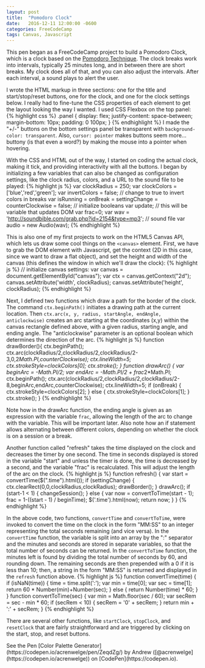 ```yaml
---
layout: post
title:  "Pomodoro Clock"
date:   2016-12-11 12:00:00 -0600
categories: FreeCodeCamp
tags: Canvas, Javascript
---
```

This pen began as a FreeCodeCamp project to build a Pomodoro Clock, which is a
clock based on the [Pomodoro Technique](https://en.wikipedia.org/wiki/Pomodoro_Technique).
The clock breaks work into intervals, typically 25 minutes long, and in between there
are short breaks. My clock does all of that, and you can also adjust the intervals.
After each interval, a sound plays to alert the user.
<!--end excerpt-->

I wrote the HTML markup in three sections: one for the title and start/stop/reset buttons, one
for the clock, and one for the clock settings below. I really had to fine-tune the CSS properties
of each element to get the layout looking the way I wanted. I used CSS Flexbox on the
top panel:
{% highlight css %}
.panel {
  display: flex;
  justify-content: space-between;
  margin-bottom: 10px;
  padding: 0 100px;
}
{% endhighlight %}
I made the "+/-" buttons on the bottom settings panel be transparent with
`background-color: transparent`. Also, `cursor: pointer` makes buttons seem more...
buttony (is that even a word?) by making the mouse into a pointer when hovering.

With the CSS and HTML out of the way, I started on coding the actual clock, making it tick,
and providing interactivity with all the buttons. I began by initializing a few variables
that can also be changed as configuration settings, like the clock radius, colors,
and a URL to the sound file to be played:
{% highlight js %}
var clockRadius = 250;
var clockColors = ['blue','red','green'];
var invertColors = false; // change to true to invert colors in breaks
var isRunning = onBreak = settingChange = counterClockwise = false; // initialize booleans
var update; // this will be variable that updates DOM
var frac=0;
var wav = 'http://soundbible.com/grab.php?id=2154&type=mp3'; // sound file
var audio = new Audio(wav);
{% endhighlight %}

This is also one of my first projects to work on the HTML5 Canvas API, which lets
us draw some cool things on the `<canvas>` element. First, we have
to grab the DOM element with Javascript, get the context (2D in this case, since we
want to draw a flat object), and set the height and width of the canvas (this defines
the window in which we'll draw the clock):
{% highlight js %}
// initialize canvas settings:
var canvas = document.getElementById("canvas");
var ctx = canvas.getContext("2d");
canvas.setAttribute('width', clockRadius);
canvas.setAttribute('height', clockRadius);
{% endhighlight %}

Next, I defined two functions which draw a path for the border of the clock. The command
`ctx.beginPath()` initiates a drawing path at the current location. Then
`ctx.arc(x, y, radius, startAngle, endAngle, anticlockwise)` creates an arc starting
at the coordinates (x,y) within the canvas rectangle defined above, with a given radius,
starting angle, and ending angle. The "anticlockwise" parameter is an optional boolean which
determines the direction of the arc.
{% highlight js %}
function drawBorder(){
  ctx.beginPath();
  ctx.arc(clockRadius/2,clockRadius/2,clockRadius/2-3,0,2*Math.PI,counterClockwise);
  ctx.lineWidth=5;
  ctx.strokeStyle=clockColors[0];
  ctx.stroke();
}
function drawArc() {
  var beginArc = -Math.PI/2;
  var endArc = -Math.PI/2 + frac*2*Math.PI;
  ctx.beginPath();
  ctx.arc(clockRadius/2,clockRadius/2,clockRadius/2-8,beginArc,endArc,counterClockwise);
  ctx.lineWidth=5;
  if (onBreak) {
    ctx.strokeStyle=clockColors[2];
  }
  else {
    ctx.strokeStyle=clockColors[1];
  }
  ctx.stroke();
}
{% endhighlight %}

Note how in the drawArc function, the ending angle is given as an expression with
the variable `frac`, allowing the length of the arc to change with the
variable. This will be important later. Also note how an if statement allows alternating
between different colors, depending on whether the clock is on a session or a break.

Another function called "refresh" takes the time displayed on the clock and decreases
the timer by one second. The time in seconds displayed is stored in the variable "start" and
unless the timer is done, the time is decreased by a second, and the variable "frac"
is recalculated. This will adjust the length of the arc on the clock.
{% highlight js %}
function refresh() {
  var start = convertTime($(".time").html());
  if (settingChange) {
    ctx.clearRect(0,0,clockRadius,clockRadius);
    drawBorder();
  }
  drawArc();
  if (start-1 < 1) {
    changeSession();
  }
  else {
    var now = convertToTime(start - 1);
    frac = 1-((start - 1) / beginTime);
    $('.time').html(now);
    return now;
  }
}
{% endhighlight %}

In the above code, two functions, `convertTime` and `convertToTime`, were invoked
to convert the time on the clock in the form "MM:SS" to an integer representing
the total seconds remaining (and vice versa). In the `convertTime` function,
the variable is split into an array by the ":" separator and the minutes and seconds
are stored in separate variables, so that the total number of seconds can be returned.
In the `convertToTime` function, the minutes left is found by dividing the total
number of seconds by 60, and rounding down. The remaining seconds are then prepended
with a 0 if it is less than 10; then, a string in the form "MM:SS" is returned and
displayed in the `refresh` function above.
{% highlight js %}
function convertTime(time) {
  if (isNaN(time)) {
    time = time.split(':');
    var min = time[0];
    var sec = time[1];
    return 60 * Number(min)+Number(sec);
  }
  else {
    return Number(time) * 60;
  }
}
function convertToTime(sec) {
  var min = Math.floor(sec / 60);
  var secRem = sec - min * 60;
  if (secRem < 10) {
    secRem = '0' + secRem;
  }
  return min + ':' + secRem;
}
{% endhighlight %}

There are several other functions, like `startClock`, `stopClock`, and `resetClock`
that are fairly straightforward and are triggered by clicking on the start, stop,
and reset buttons.

<p data-height="550" data-theme-id="0" data-slug-hash="dOqPrY" data-preview="true" data-default-tab="result" data-user="acrenwelge" data-embed-version="2" data-pen-title="Pomodoro Clock" class="codepen">
  See the Pen [Color Palette Generator](https://codepen.io/acrenwelge/pen/ZeqdZg/) by Andrew ([@acrenwelge](https://codepen.io/acrenwelge)) on [CodePen](https://codepen.io).
</p>
